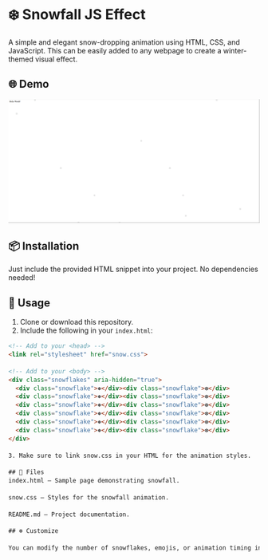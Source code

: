 # ❄️ Snowfall JS Effect

A simple and elegant snow-dropping animation using HTML, CSS, and JavaScript. This can be easily added to any webpage to create a winter-themed visual effect.

## 🌐 Demo

![Snowfall Animation Preview](./example.gif)

## 📦 Installation

Just include the provided HTML snippet into your project. No dependencies needed!

## 🧩 Usage

1. Clone or download this repository.
2. Include the following in your `index.html`:

```html
<!-- Add to your <head> -->
<link rel="stylesheet" href="snow.css">

<!-- Add to your <body> -->
<div class="snowflakes" aria-hidden="true">
  <div class="snowflake">❅</div><div class="snowflake">❆</div>
  <div class="snowflake">❅</div><div class="snowflake">❆</div>
  <div class="snowflake">❅</div><div class="snowflake">❆</div>
  <div class="snowflake">❅</div><div class="snowflake">❆</div>
  <div class="snowflake">❅</div><div class="snowflake">❆</div>
  <div class="snowflake">❅</div><div class="snowflake">❆</div>
</div>

3. Make sure to link snow.css in your HTML for the animation styles.

## 📁 Files
index.html – Sample page demonstrating snowfall.

snow.css – Styles for the snowfall animation.

README.md – Project documentation.

## ❄️ Customize

You can modify the number of snowflakes, emojis, or animation timing in snow.css for different effects.